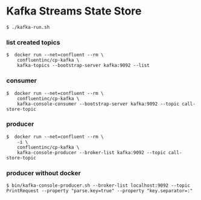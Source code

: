 # Kafka Streams State Store

```shell
$ ./kafka-run.sh
```

### list created topics
```shell
$  docker run --net=confluent --rm \
	confluentinc/cp-kafka \
	kafka-topics --bootstrap-server kafka:9092 --list

```

### consumer
```shell
$  docker run --net=confluent --rm \
	confluentinc/cp-kafka \
	kafka-console-consumer --bootstrap-server kafka:9092 --topic call-store-topic

```

### producer
```shell
$  docker run --net=confluent --rm \
    -i \
	confluentinc/cp-kafka \
	kafka-console-producer --broker-list kafka:9092 --topic call-store-topic

```


### producer without docker
```shell
$ bin/kafka-console-producer.sh --broker-list localhost:9092 --topic PrintRequest --property "parse.key=true" --property "key.separator=:"

```

